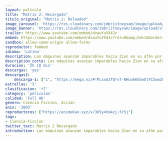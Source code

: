 ```yaml
---
layout: pelicula
title: "Matrix 2: Recargado"
titulo_original: "Matrix 2: Reloaded"
image_carousel: 'https://res.cloudinary.com/imbriitneysam/image/upload/v1547512680/matrix2-poster-min.jpg'
image_banner: 'https://res.cloudinary.com/imbriitneysam/image/upload/v1547512678/matriz2-banner-min.jpg'
trailer: https://www.youtube.com/embed/dvauYuYX4Jc
embed: https://www.youtube.com/embed/dvauYuYX4Jc?rel=0&amp;hd=1&border=0&wmode=opaque&enablejsapi=1&modestbranding=1&controls=1&showinfo=1
sandbox: allow-same-origin allow-forms
reproductor: fembed
idioma: 'Latino'
description: Las máquinas avanzan imparables hacia Zion en su afán por destruir a toda la humanidad y todas las naves se preparan para la dura batalla. Neo junto con Morfeo y Trinity buscan el camino del elegido dentro de Matrix para vencer a las máquinas y se encuentran con dificultades inesperadas, el agente Smith ha vuelto, y no solo eso, otros programas dentro de Matrix intentarán acabar con su misión. Mientras tanto Neo se tendrá que adaptar a la vida real y a la fama de ser el elegido.
description_corta: Las máquinas avanzan imparables hacia Zion en su afán por destruir a toda la humanidad y todas las naves se preparan para la dura batalla. Neo junto con Morfeo y Trinity buscan el camino del elegido dentro de Matrix para vencer a las máquinas y se encuentran con...
duracion: '2h 18 min'
descargas: 'yes'
descargas2:
    descarga-1: ["1", "https://mega.nz/#!PLxxAJTQ!vT-NHuok6GGeUlFI2ww28QGWM8Kg81E_-ChYmBk9sJI", "https://www.google.com/s2/favicons?domain=mega.nz","Mega","https://res.cloudinary.com/imbriitneysam/image/upload/v1541473684/mexico.png", "Latino", "Full HD"]
estrellas: '5'
clasificacion: '+7'
category: 'peliculas'
calidad: 'Full HD'
genero: Ciencia Ficcion, Acción
anio: '2003'
reproductores: ["https://animekao.xyz/v/365y4tm4zj-5r5j"]
tags:
- Ciencia-Ficcion
twitter_text: Matrix 2 Recargado
introduction: Las máquinas avanzan imparables hacia Zion en su afán por destruir a toda la humanidad y todas las naves se preparan para la dura batalla. Neo junto con Morfeo y Trinity buscan el camino del elegido dentro de Matrix para vencer a las máquinas y se encuentran con
---
```



 







